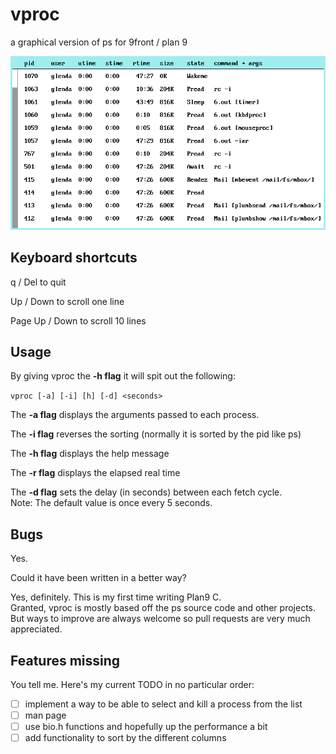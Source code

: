 # vproc
a graphical version of ps for 9front / plan 9


![vproc](vproc.png)


## Keyboard shortcuts
q / Del to quit

Up / Down to scroll one line

Page Up / Down to scroll 10 lines

## Usage
By giving vproc the **-h flag** it will spit out the following:

``vproc [-a] [-i] [h] [-d] <seconds>``

The **-a flag** displays the arguments passed to each process.

The **-i flag** reverses the sorting (normally it is sorted by the pid like ps)

The **-h flag** displays the help message

The **-r flag** displays the elapsed real time

The **-d flag** sets the delay (in seconds) between each fetch cycle.\
Note: The default value is once every 5 seconds.

## Bugs
Yes.

Could it have been written in a better way?

Yes, definitely. This is my first time writing Plan9 C.\
Granted, vproc is mostly based off the ps source code and other projects.\
But ways to improve are always welcome so pull requests are very much appreciated.

## Features missing
You tell me. Here's my current TODO in no particular order:
- [ ] implement a way to be able to select and kill a process from the list
- [ ] man page
- [ ] use bio.h functions and hopefully up the performance a bit
- [ ] add functionality to sort by the different columns
